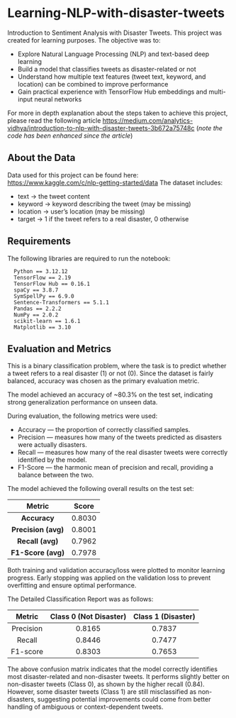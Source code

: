 # Learning-NLP-with-disaster-tweets
Introduction to Sentiment Analysis with Disaster Tweets. 
This project was created for learning purposes. The objective was to:
- Explore Natural Language Processing (NLP) and text-based deep learning
- Build a model that classifies tweets as disaster-related or not
- Understand how multiple text features (tweet text, keyword, and location) can be combined to improve performance
- Gain practical experience with TensorFlow Hub embeddings and multi-input neural networks

For more in depth explanation about the steps taken to achieve this project, please read the following article https://medium.com/analytics-vidhya/introduction-to-nlp-with-disaster-tweets-3b672a75748c (*note the code has been enhanced since the article*)

## About the Data
Data used for this project can be found here: https://www.kaggle.com/c/nlp-getting-started/data
The dataset includes:
- text → the tweet content
- keyword → keyword describing the tweet (may be missing)
- location → user’s location (may be missing)
- target → 1 if the tweet refers to a real disaster, 0 otherwise

## Requirements
The following libraries are required to run the notebook:
```
  Python == 3.12.12 
  TensorFlow == 2.19 
  TensorFlow Hub == 0.16.1 
  spaCy == 3.8.7 
  SymSpellPy == 6.9.0 
  Sentence-Transformers == 5.1.1 
  Pandas == 2.2.2 
  NumPy == 2.0.2 
  scikit-learn == 1.6.1 
  Matplotlib == 3.10 
  ```
## Evaluation and Metrics
This is a binary classification problem, where the task is to predict whether a tweet refers to a real disaster (1) or not (0).
Since the dataset is fairly balanced, accuracy was chosen as the primary evaluation metric.

The model achieved an accuracy of ~80.3% on the test set, indicating strong generalization performance on unseen data.

During evaluation, the following metrics were used:
- Accuracy — the proportion of correctly classified samples.
- Precision — measures how many of the tweets predicted as disasters were actually disasters.
- Recall — measures how many of the real disaster tweets were correctly identified by the model.
- F1-Score — the harmonic mean of precision and recall, providing a balance between the two.

The model achieved the following overall results on the test set:

|        Metric       |  Score |
| :-----------------: | :----: |
|     **Accuracy**    | 0.8030 |
| **Precision (avg)** | 0.8001 |
|   **Recall (avg)**  | 0.7962 |
|  **F1-Score (avg)** | 0.7978 |

Both training and validation accuracy/loss were plotted to monitor learning progress.
Early stopping was applied on the validation loss to prevent overfitting and ensure optimal performance.

The Detailed Classification Report was as follows:

|   Metric  | Class 0 (Not Disaster) | Class 1 (Disaster) |
| :-------: | :--------------------: | :----------------: |
| Precision |         0.8165         |       0.7837       |
|   Recall  |         0.8446         |       0.7477       |
|  F1-score |         0.8303         |       0.7653       |

The above confusion matrix indicates that the model correctly identifies most disaster-related and non-disaster tweets.
It performs slightly better on non-disaster tweets (Class 0), as shown by the higher recall (0.84).
However, some disaster tweets (Class 1) are still misclassified as non-disasters, suggesting potential improvements could come from better handling of ambiguous or context-dependent tweets.

